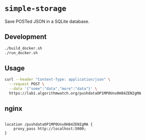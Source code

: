 # `simple-storage`

Save POSTed JSON in a SQLite database.
## Development

```bash
./build_docker.sh
./run_docker.sh
```

## Usage

```bash
curl --header "Content-Type: application/json" \
  --request POST \
  --data '{"some":"data","more":"data"}' \
  https://lab1.algorithmwatch.org/pushdataOP1MP0Unv0H84ZENIgMA
```

## nginx

```nginx

location /pushdataOP1MP0Unv0H84ZENIgMA {
    proxy_pass http://localhost:5000;
}

```
